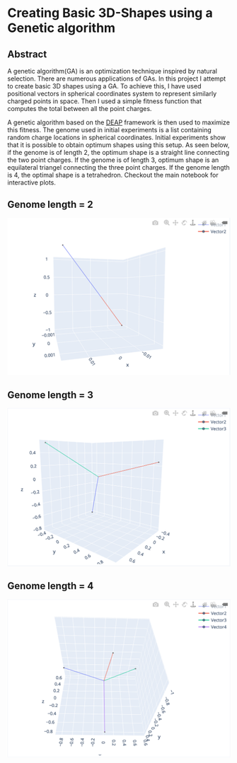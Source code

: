 # Creating Basic 3D-Shapes using a Genetic algorithm

## Abstract
A genetic algorithm(GA) is an optimization technique inspired by natural selection. There are numerous applications of GAs. In this project I attempt to create basic 3D shapes using a GA. To achieve this, I have used positional vectors in spherical coordinates system to represent similarly charged points in space. Then I used a simple fitness function that computes the total between all the point charges. 

A genetic algorithm based on the [DEAP](https://github.com/deap/deap) framework is then used to maximize this fitness. The genome used in initial experiments is a list containing random charge locations in spherical coordinates. Initial experiments show that it is possible to obtain optimum shapes using this setup. As seen below, if the genome is of length 2, the optimum shape is a straight line connecting the two point charges. If the genome is of length 3, optimum shape is an equilateral triangel connecting the three point charges. If the genome length is 4, the optimal shape is a tetrahedron. Checkout the main notebook for interactive plots.

## Genome length = 2

![](https://github.com/hollan86/3DshapesWithGAs/blob/main/genome2.png)

## Genome length = 3

![](https://github.com/hollan86/3DshapesWithGAs/blob/main/genome3.png)

## Genome length = 4
![](https://github.com/hollan86/3DshapesWithGAs/blob/main/genome4.png)

